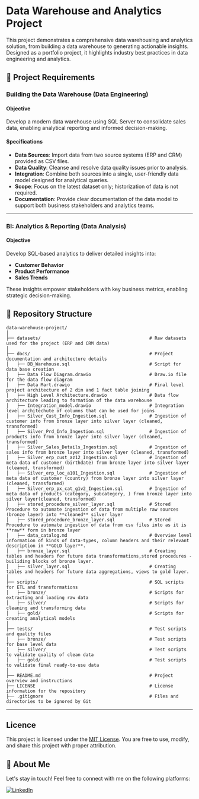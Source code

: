 # Data Warehouse and Analytics Project

This project demonstrates a comprehensive data warehousing and analytics solution, from building a data warehouse to generating actionable insights. Designed as a portfolio project, it highlights industry best practices in data engineering and analytics.

## 🚀 Project Requirements

### Building the Data Warehouse (Data Engineering)

#### Objective
Develop a modern data warehouse using SQL Server to consolidate sales data, enabling analytical reporting and informed decision-making.

#### Specifications
- **Data Sources**: Import data from two source systems (ERP and CRM) provided as CSV files.
- **Data Quality**: Cleanse and resolve data quality issues prior to analysis.
- **Integration**: Combine both sources into a single, user-friendly data model designed for analytical queries.
- **Scope**: Focus on the latest dataset only; historization of data is not required.
- **Documentation**: Provide clear documentation of the data model to support both business stakeholders and analytics teams.

---

### BI: Analytics & Reporting (Data Analysis)

#### Objective
Develop SQL-based analytics to deliver detailed insights into:
- **Customer Behavior**
- **Product Performance**
- **Sales Trends**

These insights empower stakeholders with key business metrics, enabling strategic decision-making.  

## 📂 Repository Structure
```
data-warehouse-project/
│
├── datasets/                                         # Raw datasets used for the project (ERP and CRM data)
│
├── docs/                                             # Project documentation and architecture details
│   ├── DB_Warehouse.sql                              # Script for data base creation
│   ├── Data Flow Diagram.drawio                      # Draw.io file for the data flow diagram
│   ├── Data Mart.drawio                              # Final level project architecture of 2 dim and 1 fact table joining
│   ├── High Level Architecture.drawio                # Data flow architecture leading to formation of the data warehouse
│   ├── Integration_model.drawio                      # Integration level architechute of columns that can be used for joins
│   ├── Silver_Cust_Info_Ingestion.sql                # Ingestion of customer info from bronze layer into silver layer (cleaned, transformed)
│   ├── Silver_Prd_Info_Ingestion.sql                 # Ingestion of products info from bronze layer into silver layer (cleaned, transformed)
│   ├── Silver_Sales_Details_Ingestion.sql            # Ingestion of sales info from bronze layer into silver layer (cleaned, transformed)
│   ├── Silver_erp_cust_az12_Ingestion.sql            # Ingestion of meta data of customer (birthdate) from bronze layer into silver layer (cleaned, transformed)
│   ├── Silver_erp_loc_a101_Ingestion.sql             # Ingestion of meta data of customer (country) from bronze layer into silver layer (cleaned, transformed)
│   ├── Silver_erp_px_cat_g1v2_Ingestion.sql          # Ingestion of meta data of products (category, subcategory, ) from bronze layer into silver layer(cleaned, transformed)
│   ├── stored_procedure_silver_layer.sql             # Stored Procedure to automate ingestion of data from multiple raw sources (bronze layer) into **cleaned** silver layer
│   ├── stored_procedure_bronze_layer.sql             # Stored Procedure to automate ingestion of data from csv files into as it is **raw** form in bronze layer 
│   ├── data_catalog.md                               # Overview level information of kinds of data-types, column headers and their relevant description in **GOLD layer**.
│   ├── bronze_layer.sql                              # Creating tables and headers for future data transformations,stored procedures - builiding blocks of bronze layer.
│   ├── silver_layer.sql                              # Creating tables and headers for future data aggregations, views to gold layer.
│
├── scripts/                                          # SQL scripts for ETL and transformations
│   ├── bronze/                                       # Scripts for extracting and loading raw data
│   ├── silver/                                       # Scripts for cleaning and transforming data
│   ├── gold/                                         # Scripts for creating analytical models
│
├── tests/                                            # Test scripts and quality files
│   ├── bronze/                                       # Test scripts for base level data
│   ├── silver/                                       # Test scripts to validate quality of clean data
│   ├── gold/                                         # Test scripts to validate final ready-to-use data
│
├── README.md                                         # Project overview and instructions
├── LICENSE                                           # License information for the repository
├── .gitignore                                        # Files and directories to be ignored by Git
```
---


## Licence

This project is licensed under the [MIT License](LICENSE). You are free to use, modify, and share this project with proper attribution.

## 🌟 About Me


Let's stay in touch! Feel free to connect with me on the following platforms:

[![LinkedIn](https://img.shields.io/badge/LinkedIn-0077B5?style=for-the-badge&logo=linkedin&logoColor=white)](https://www.linkedin.com/in/aniruddhawarang/)
